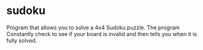 # sudoku
Program that allows you to solve a 4x4 Sudoku puzzle. The program Constantly check to see if your board is invalid and then tells you when it is fully solved.
